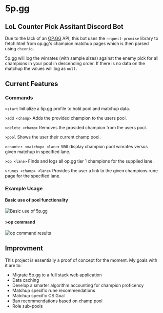 # 5p.gg

## LoL Counter Pick Assitant Discord Bot
Due to the lack of an [OP.GG](op.gg) API, this bot uses the `request-promise` library to fetch html from op.gg's champion matchup pages which is then parsed using `cheerio`.

5p.gg will log the winrates (with sample sizes) against the enemy pick for all champions in your pool in descending order. If there is no data on the matchup the values will log as ```null```.
## Current Features

### Commands 

```>start``` Initialize a 5p.gg profile to hold pool and matchup data.


```>add <champ>``` Adds the provided champion to the users pool.


```>delete <champ>``` Removes the provided champion from the users pool.


```>pool``` Shows the user their current champ pool.


```>counter <matchup> <lane>``` Will display champion pool winrates versus given matchup in specified lane.


```>op <lane>``` Finds and logs all op.gg tier 1 champions for the supplied lane.

```>runes <champ> <lane>``` Provides the user a link to the given champions rune page for the specified lane.
### Example Usage
#### Basic use of pool functionality
![Basic use of 5p.gg](https://i.gyazo.com/2544ba1f83e66e656df102826d9b2444.png)


#### >op <role> command
![op command results](https://i.gyazo.com/188f6827f8331eab4e2d233ea0c3d849.png)


## Improvment
This project is essentially a proof of concept for the moment. My goals with it are to:
* Migrate 5p.gg to a full stack web application
* Data caching
* Develop a smarter algorithm accounting for champion proficency
* Matchup specific rune recommendations
* Matchup specific CS Goal
* Ban recommendations based on champ pool
* Role sub-pools
